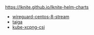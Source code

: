 https://lknite.github.io/lknite-helm-charts
- [wireguard-centos-8-stream](https://github.com/lknite/lknite-helm-charts/tree/main/charts/wireguard-centos-8-stream)
- [taiga](https://github.com/lknite/lknite-helm-charts/tree/main/charts/taiga)
- [kube-xcpng-csi](https://github.com/lknite/lknite-helm-charts/tree/main/charts/kube-xcpng-csi)
